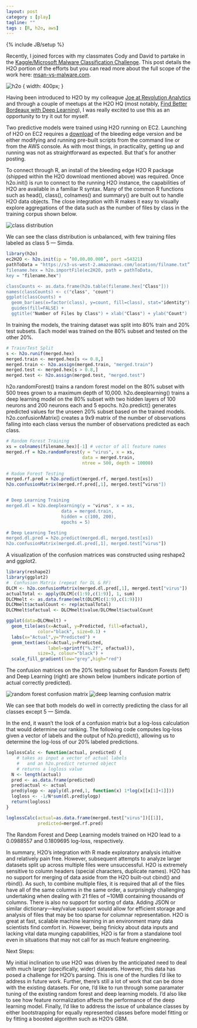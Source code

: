 ```yaml
---
layout: post
category : [play]
tagline: ""
tags : [R, h2o, aws]
---
```

{% include JB/setup %}


Recently, I joined forces with my classmates Cody and David to partake in the [Kaggle/Microsoft Malware Classification Challenge](https://www.kaggle.com/c/malware-classification). This post details the H2O portion of the efforts but you can read more about the full scope of the  work here: [msan-vs-malware.com](http://msan-vs-malware.com).

![h2o]({{lubagloukhov.github.com}}/assets/h2ologo.jpg) { width: 400px; }

Having been introduced to H2O by my colleague [Joe at Revolution Analytics](http://blog.revolutionanalytics.com/2014/04/a-dive-into-h2o.html) and through a couple of meetups at the H2O HQ (most notably, [Find Better Bordeaux with Deep Learning](http://www.meetup.com/Deep-Learning-Applications/events/219471222/)), I was really excited to use this as an opportunity to try it out for myself. 

Two predictive models were trained using H2O running on EC2. Launching of H2O on EC2 requires a [download](http://h2o.ai/download/) of the bleeding edge version and be either modifying and running pre-built scripts from the command line or from the AWS console. As with most things, in practicality, getting up and running was not as straightforward as expected. But that's for another posting.

To connect through R, an install of the bleeding edge H2O R package (shipped within the H2O download mentioned above) was required. Once h2o.init() is run to connect to the running H2O instance, the capabilities of H2O are available in a familiar R syntax. Many of the common R functions such as head(), class(), colnames() and summary() are built out to handle H2O data objects. The close integration with R makes it easy to visually explore aggregations of the data such as the number of files by class in the training corpus shown below.

![class distribution]({{lubagloukhov.github.com}}/assets/Rplot01.jpeg )

We can see the class distribution is unbalanced, with few training files labeled as class 5 — Simda.

~~~ r
library(h2o)
ec2H2O <- h2o.init(ip = ’00.00.00.000’, port =54321) 
pathToData = "https://s3-us-west-2.amazonaws.com/location/filname.txt”
filename.hex = h2o.importFile(ec2H2O, path = pathToData,
key = "filename.hex")

classCounts <- as.data.frame(h2o.table(filename.hex["Class"]))
names(classCounts) <- c("class", "count")
ggplot(classCounts) + 
  geom_bar(aes(x=factor(class), y=count, fill=class), stat="identity") + 
  guides(fill=FALSE) + 
  ggtitle("Number of Files by Class") + xlab("Class") + ylab("Count")
~~~

In training the models, the training dataset was split into 80% train and 20% test subsets. Each model was trained on the 80% subset and tested on the other 20%. 

~~~ r
# Train/Test Split
s <- h2o.runif(merged.hex)
merged.train <- merged.hex[s <= 0.8,]
merged.train <- h2o.assign(merged.train, "merged.train")
merged.test <- merged.hex[s > 0.8,]
merged.test <- h2o.assign(merged.test, "merged.test")
~~~ 

h2o.randomForest() trains a random forest model on the 80% subset with 500 trees grown to a maximum depth of 10,000.  h2o.deeplearning() trains a deep learning model on the 80% subset with two hidden layers of 100 neurons and 200 neurons each and 5 epochs. h2o.predict() generates predicted values for the unseen 20% subset based on the trained models. h2o.confusionMatrix() creates a 9x9 matrix of the number of observations falling into each class versus the number of observations predicted as each class.

~~~ r
# Random Forest Training
xs = colnames(filename.hex)[-1] # vector of all feature names
merged.rf = h2o.randomForest(y = "virus", x = xs, 
                             data = merged.train, 
                             ntree = 500, depth = 10000)

# Radom Forest Testing 
merged.rf.pred = h2o.predict(merged.rf, merged.test[xs])
h2o.confusionMatrix(merged.rf.pred[,1], merged.test[“virus"])


# Deep Learning Training
merged.dl = h2o.deeplearning(y = "virus", x = xs, 
                     data = merged.train, 
                     hidden = c(100, 200),
                     epochs = 5)

# Deep Learning Testing
merged.dl.pred = h2o.predict(merged.dl, merged.test[xs])
h2o.confusionMatrix(merged.dl.pred[,1], merged.test[“virus"])
~~~

A visualization of the confusion matrices was constructed using reshape2 and ggplot2. 

~~~r
library(reshape2)
library(ggplot2)
#  Confusion Matrix (repeat for DL & RF)
DLCM <- h2o.confusionMatrix(merged.dl.pred[,1], merged.test["virus"])
actualTotal <- apply(DLCM[c(1:9),c(1:9)], 1, sum)
DLCMmelt <- as.data.frame(melt(DLCM[c(1:9),c(1:9)]))
DLCMmelt$actualCount <- rep(actualTotal)
DLCMmelt$ofactual <- DLCMmelt$value/DLCMmelt$actualCount

ggplot(data=DLCMmelt) +
  geom_tile(aes(x=Actual, y=Predicted, fill=ofactual),
            color="black", size=0.1) +
  labs(x="Actual",y="Predicted") + 
  geom_text(aes(x=Actual,y=Predicted, 
                label=sprintf("%.2f", ofactual)),
            size=3, colour="black") +
  scale_fill_gradient(low="grey",high="red") 
~~~


The confusion matrices on the 20% testing subset for Random Forests (left) and Deep Learning (right) are shown below (numbers indicate portion of actual correctly predicted). 

![random forest confusion matrix]({{lubagloukhov.github.com}}/assets/Rplot_rfcm.jpeg ) ![deep learning confusion matrix]({{lubagloukhov.github.com}}/assets/Rplot_dlcm.jpeg )

We can see that both models do well in correctly predicting the class for all classes except 5 — Simda.


In the end, it wasn’t the look of a confusion matrix but a log-loss calculation that would determine our ranking. The following code computes log-loss given a vector of labels and the output of h2o.predict(), allowing us to determine the log-loss of our 20% labeled predictions.


~~~r
loglossCalc <- function(actual, predicted) {
    # takes as input a vector of actual labels
    #   and an h2o.predict returned object
    # returns a logloss value
  N <- length(actual)
  pred <- as.data.frame(predicted)
  pred$actual <- actual
  pred$ylogp <- apply(dl.pred,1, function(x) 1*log(x[[x[1]+1]]))
  logloss <- -1/N*sum(dl.pred$ylogp)
  return(logloss)  
}

loglossCalc(actual=as.data.frame(merged.test["virus"])[[1]],
            predicted=merged.rf.pred)
~~~

The Random Forest and Deep Learning models trained on H2O lead to a 0.0988557 and 0.1809695 log-loss, respectively.

In summary, H2O’s integration with R made exploratory analysis intuitive and relatively pain free. However, subsequent attempts to analyze larger datasets split up across multiple files were unsuccessful. H2O is extremely sensitive to column headers (special characters, duplicate names). H2O has no support for merging of data aside from the H2O built-out cbind() and rbind(). As such, to combine multiple files, it is required that all of the files have all of the same columns in the same order, a surprisingly challenging undertaking when dealing with 21 files of ~10MB containing thousands of columns. There is also no support for sorting of data. Adding JSON or similar dictionary—key/value support would allow for efficient storage and analysis of files that may be too sparse for columnar representation. H2O is great at fast, scalable machine learning in an environment many data scientists find comfort in. However, being finicky about data inputs and lacking vital data munging capabilities, H2O is far from a standalone tool even in situations that may not call for as much feature engineering. 

Next Steps:

My initial inclination to use H2O was driven by the anticipated need to deal with much larger (specifically, wider) datasets. However, this data has posed a challenge for H2O’s parsing. This is one of the hurdles I’d like to address in future work. Further, there’s still a lot of work that can be done with the existing datasets. For one, I’d like to run through some paramater tuning of the existing random forest and deep learning models. I’d also like to see how feature normalization affects the performance of the deep learning model. Finally, I’d like to address the issue of unbalance classes by either bootstrapping for equally represented classes before model fitting or by fitting a boosted algorithm such as H2O’s GBM.